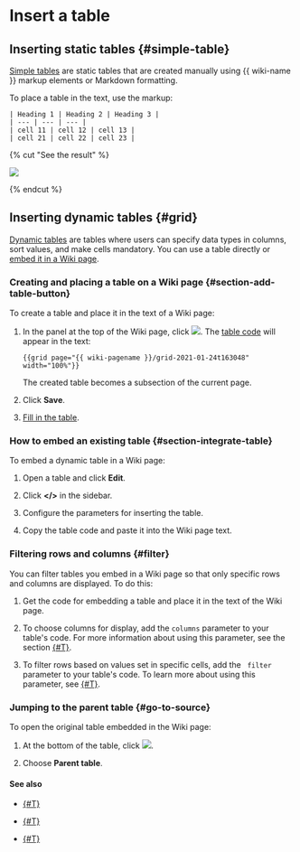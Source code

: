 # Insert a table

## Inserting static tables {#simple-table}

[Simple tables](static-markup/grids.md) are static tables that are created manually using {{ wiki-name }} markup elements or Markdown formatting.

To place a table in the text, use the markup:

```
| Heading 1 | Heading 2 | Heading 3 |
| --- | --- | --- |
| cell 11 | cell 12 | cell 13 |
| cell 21 | cell 22 | cell 23 |
```

{% cut "See the result" %}

![](../_assets/wiki/table-with-border.png)

{% endcut %}

## Inserting dynamic tables {#grid}

[Dynamic tables](pages-types.md#grid) are tables where users can specify data types in columns, sort values, and make cells mandatory. You can use a table directly or [embed it in a Wiki page](#section-integrate-table).



### Creating and placing a table on a Wiki page {#section-add-table-button}

To create a table and place it in the text of a Wiki page:

1. In the panel at the top of the Wiki page, click ![](../_assets/wiki/add-dynamic-grid.png). The [table code](actions/grid-reference.md) will appear in the text:

    ```
    {{grid page="{{ wiki-pagename }}/grid-2021-01-24t163048" width="100%"}}
    ```

    The created table becomes a subsection of the current page.

1. Click **Save**.

1. [Fill in the table](edit-grid.md).

### How to embed an existing table {#section-integrate-table}

To embed a dynamic table in a Wiki page:

1. Open a table and click **Edit**.

1. Click **</>** in the sidebar.

1. Configure the parameters for inserting the table.

1. Copy the table code and paste it into the Wiki page text.

### Filtering rows and columns {#filter}

You can filter tables you embed in a Wiki page so that only specific rows and columns are displayed. To do this:

1. Get the code for embedding a table and place it in the text of the Wiki page.

1. To choose columns for display, add the `columns` parameter to your table's code. For more information about using this parameter, see the section [{#T}](actions/grid-reference.md#col-filter).

1. To filter rows based on values set in specific cells, add the ` filter` parameter to your table's code. To learn more about using this parameter, see [{#T}](actions/grid-reference.md#row-filter).

### Jumping to the parent table {#go-to-source}

To open the original table embedded in the Wiki page:

1. At the bottom of the table, click ![](../_assets/wiki/table-settings-footer.png).

1. Choose **Parent table**.

#### See also

- [{#T}](edit-grid.md)

- [{#T}](import-page.md)

- [{#T}](static-markup/csv.md)


